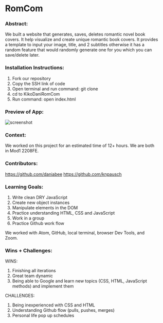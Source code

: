 # RomCom  

### Abstract:
[//]: <> (Briefly describe what you built and its features. What problem is the app solving? How does this application solve that problem?)
We built a website that generates, saves, deletes romantic novel book covers. It help visualize and create unique romantic book covers. It provides a template
to input your image, title, and 2 subtitles otherwise it has a random feature that would randomly generate one for you which you can save/delete later.

### Installation Instructions:
[//]: <> (What steps does a person have to take to get your app cloned down and running?)
1. Fork our repository
1. Copy the SSH link of code
1. Open terminal and run command: git clone <SSH link>
1. cd to KikoDaniRomCom
1. Run command: open index.html

### Preview of App:
[//]: <> (Provide ONE gif or screenshot of your application - choose the "coolest" piece of functionality to show off.)
![screenshot](romcom.png)

### Context:
[//]: <> (Give some context for the project here. How long did you have to work on it? How far into the Turing program are you?)
We worked on this project for an estimated time of 12+ hours. We are both in Mod1 2208FE.

### Contributors:
[//]: <> (Who worked on this application? Link to their GitHubs.)
https://github.com/daniabee
https://github.com/knpausch

### Learning Goals:
[//]: <> (What were the learning goals of this project? What tech did you work with?)
1. Write clean DRY JavaScript
1. Create new object instances
1. Manipulate elements in the DOM
1. Practice understanding HTML, CSS and JavaScript
1. Work in a group
1. Practice Github work flow

We worked with Atom, GitHub, local terminal, browser Dev Tools, and Zoom.

### Wins + Challenges:
[//]: <> (What are 2-3 wins you have from this project? What were some challenges you faced - and how did you get over them?)
WINS:
1. Finishing all iterations
1. Great team dynamic
1. Being able to Google and learn new topics (CSS, HTML, JavaScript methods) and implement them

CHALLENGES:
1. Being inexperienced with CSS and HTML
1. Understanding Github flow (pulls, pushes, merges)
1. Personal life pop up schedules
